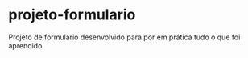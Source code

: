 # projeto-formulario
 Projeto de formulário desenvolvido para por em prática tudo o que foi aprendido.
